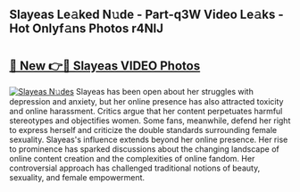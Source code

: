 ## Slayeas Le𝚊ked N𝚞de - Part-q3W Video Le𝚊ks - Hot Onlyf𝚊ns Photos r4NlJ

# <h2><a href="http://ac20954.deff.icu/?id=Slayeas">🔗 New 👉🔴 Slayeas VIDEO Photos</a></h2>

[![Slayeas N𝚞des](https://i.imgur.com/rIISA9y.gif)](http://ac20954.deff.icu/?id=Slayeas)
Slayeas has been open about her struggles with depression and anxiety, but her online presence has also attracted toxicity and online harassment. Critics argue that her content perpetuates harmful stereotypes and objectifies women. Some fans, meanwhile, defend her right to express herself and criticize the double standards surrounding female sexuality. Slayeas's influence extends beyond her online presence. Her rise to prominence has sparked discussions about the changing landscape of online content creation and the complexities of online fandom. Her controversial approach has challenged traditional notions of beauty, sexuality, and female empowerment.
